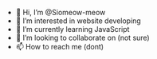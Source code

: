 - 👋 Hi, I’m @Siomeow-meow
- 👀 I’m interested in website developing
- 🌱 I’m currently learning JavaScript
- 💞️ I’m looking to collaborate on (not sure)
- 📫 How to reach me (dont)

<!---
Siomeow-meow/Siomeow-meow is a ✨ special ✨ repository because its `README.md` (this file) appears on your GitHub profile.
You can click the Preview link to take a look at your changes.
--->
